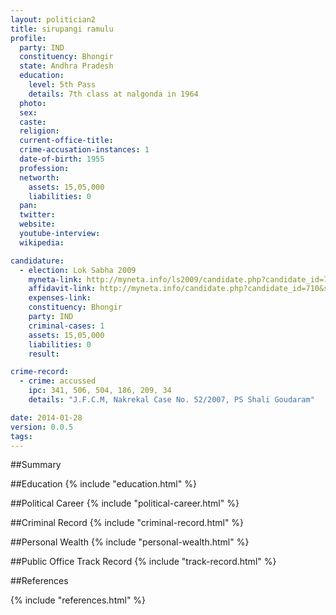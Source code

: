 ```yaml
---
layout: politician2
title: sirupangi ramulu
profile: 
  party: IND
  constituency: Bhongir
  state: Andhra Pradesh
  education: 
    level: 5th Pass
    details: 7th class at nalgonda in 1964
  photo: 
  sex: 
  caste: 
  religion: 
  current-office-title: 
  crime-accusation-instances: 1
  date-of-birth: 1955
  profession: 
  networth: 
    assets: 15,05,000
    liabilities: 0
  pan: 
  twitter: 
  website: 
  youtube-interview: 
  wikipedia: 

candidature: 
  - election: Lok Sabha 2009
    myneta-link: http://myneta.info/ls2009/candidate.php?candidate_id=710
    affidavit-link: http://myneta.info/candidate.php?candidate_id=710&scan=original
    expenses-link: 
    constituency: Bhongir 
    party: IND
    criminal-cases: 1
    assets: 15,05,000
    liabilities: 0
    result:  

crime-record: 
  - crime: accussed
    ipc: 341, 506, 504, 186, 209, 34
    details: "J.F.C.M, Nakrekal Case No. 52/2007, PS Shali Goudaram" 

date: 2014-01-28
version: 0.0.5
tags: 
---
```

##Summary


##Education
{% include "education.html" %}


##Political Career
{% include "political-career.html" %}


##Criminal Record
{% include "criminal-record.html" %}


##Personal Wealth
{% include "personal-wealth.html" %}


##Public Office Track Record
{% include "track-record.html" %}


##References


{% include "references.html" %}